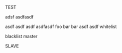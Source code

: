 TEST

adsf
asdfasdf

asdf
asdf
asdf
asdfasdf
foo
bar
bar
asdf
asdf
whitelist


blacklist
master 

SLAVE
